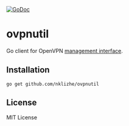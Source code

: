 [![GoDoc](https://godoc.org/github.com/nklizhe/ovpnutil?status.svg)](https://godoc.org/github.com/nklizhe/ovpnutil)

# ovpnutil

Go client for OpenVPN [management interface](https://openvpn.net/index.php/open-source/documentation/miscellaneous/79-management-interface.html).

## Installation

	go get github.com/nklizhe/ovpnutil

## License

MIT License
